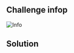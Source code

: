 ## Challenge infop

![Info](https://github.com/dizzy-spell/CTF-Writeups/blob/main/YauzaCTF/Crypto/Signature/Task%20sources/task.png)

## Solution
